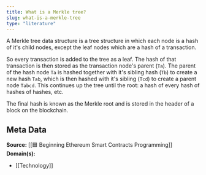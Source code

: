 ```yaml
---
title: What is a Merkle tree?
slug: what-is-a-merkle-tree
type: "literature"
---
```


A Merkle tree data structure is a tree structure in which each node is a hash of it's child nodes, except the leaf nodes which are a hash of a transaction.

So every transaction is added to the tree as a leaf. The hash of that transaction is then stored as the transaction node's parent (`Ta`). The parent of the hash node `Ta` is hashed together with it's sibling hash (`Tb`) to create a new hash `Tab`, which is then hashed with it's sibling (`Tcd`) to create a parent node `Tabcd`. This continues up the tree until the root: a hash of every hash of hashes of hashes, etc.

The final hash is known as the Merkle root and is stored in the header of a block on the blockchain. 

## Meta Data

**Source:** [[🟦 Beginning Ethereum Smart Contracts Programming]]
**Domain(s):**
- [[Technology]]